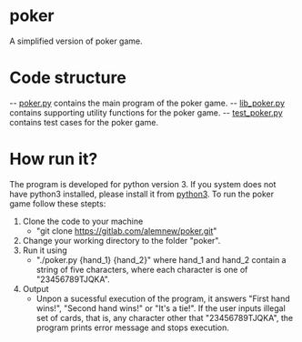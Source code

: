 # poker

A simplified version of poker game. 

# Code structure 

-- [poker.py](poker.py) contains the main program of the poker game. 
-- [lib_poker.py](lib_poker.py) contains supporting utility functions for the poker game. 
-- [test_poker.py](test_poker.py) contains test cases for the poker game. 

# How run it? 
The program is developed for python version 3.  If you system does not have python3 installed, please install it from [python3](https://www.python.org/downloads/). 
To run the poker game follow these stepts:
1. Clone the code to your machine
    - "git clone https://gitlab.com/alemnew/poker.git"
2. Change your working directory to the folder "poker".
3. Run it using 
    - "./poker.py {hand_1} {hand_2}" where hand_1 and hand_2 contain a string of five characters, where each character is one of "23456789TJQKA". 
4. Output
    - Unpon a sucessful execution of the program, it answers "First hand wins!", "Second hand wins!" or "It's a tie!". If the user inputs illegal set of cards, that is, any character other that "23456789TJQKA", the program prints error message and stops execution. 

